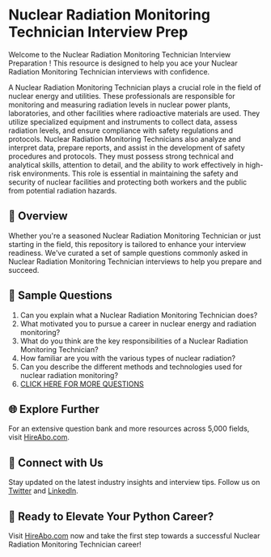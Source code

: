 # Nuclear Radiation Monitoring Technician Interview Prep

Welcome to the Nuclear Radiation Monitoring Technician Interview Preparation ! This resource is designed to help you ace your Nuclear Radiation Monitoring Technician interviews with confidence.

A Nuclear Radiation Monitoring Technician plays a crucial role in the field of nuclear energy and utilities. These professionals are responsible for monitoring and measuring radiation levels in nuclear power plants, laboratories, and other facilities where radioactive materials are used. They utilize specialized equipment and instruments to collect data, assess radiation levels, and ensure compliance with safety regulations and protocols. Nuclear Radiation Monitoring Technicians also analyze and interpret data, prepare reports, and assist in the development of safety procedures and protocols. They must possess strong technical and analytical skills, attention to detail, and the ability to work effectively in high-risk environments. This role is essential in maintaining the safety and security of nuclear facilities and protecting both workers and the public from potential radiation hazards.

## 🚀 Overview

Whether you're a seasoned Nuclear Radiation Monitoring Technician or just starting in the field, this repository is tailored to enhance your interview readiness. We've curated a set of sample questions commonly asked in Nuclear Radiation Monitoring Technician interviews to help you prepare and succeed.

## 📝 Sample Questions

1. Can you explain what a Nuclear Radiation Monitoring Technician does?
2. What motivated you to pursue a career in nuclear energy and radiation monitoring?
3. What do you think are the key responsibilities of a Nuclear Radiation Monitoring Technician?
4. How familiar are you with the various types of nuclear radiation?
5. Can you describe the different methods and technologies used for nuclear radiation monitoring?
6. [CLICK HERE FOR MORE QUESTIONS](https://hireabo.com/job/20_3_17/Nuclear%20Radiation%20Monitoring%20Technician)

## 🌐 Explore Further

For an extensive question bank and more resources across 5,000 fields, visit [HireAbo.com](https://www.hireabo.com).

## 📱 Connect with Us

Stay updated on the latest industry insights and interview tips. Follow us on [Twitter](https://twitter.com/hireabo) and [LinkedIn](https://www.linkedin.com/in/hire-abo-3609972a8/).

## 🚀 Ready to Elevate Your Python Career?

Visit [HireAbo.com](https://www.hireabo.com) now and take the first step towards a successful Nuclear Radiation Monitoring Technician career!